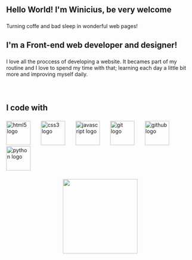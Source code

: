 <h2 align="left">Hello World! I'm Winicius, be very welcome</h2>

###

<p align="left">Turning coffe and bad sleep in wonderful web pages!</p>

###

<h2 align="left">I'm a Front-end web developer and designer!</h2>

###

<p align="left">I love all the proccess of developing a website. It becames part of my routine and I love to spend my time with that; learning each day a little bit more and improving myself daily.</p>

###

<br clear="both">

<h2 align="left">I code with</h2>

###

<div align="left">
  <img src="https://cdn.jsdelivr.net/gh/devicons/devicon/icons/html5/html5-original.svg" height="65" alt="html5 logo"  />
  <img width="20" />
  <img src="https://cdn.jsdelivr.net/gh/devicons/devicon/icons/css3/css3-original.svg" height="65" alt="css3 logo"  />
  <img width="20" />
  <img src="https://cdn.jsdelivr.net/gh/devicons/devicon/icons/javascript/javascript-original.svg" height="65" alt="javascript logo"  />
  <img width="20" />
  <img src="https://cdn.jsdelivr.net/gh/devicons/devicon/icons/git/git-original.svg" height="65" alt="git logo"  />
  <img width="20" />
  <img src="https://cdn.jsdelivr.net/gh/devicons/devicon/icons/github/github-original.svg" height="65" alt="github logo"  />
  <img width="20" />
  <img src="https://cdn.jsdelivr.net/gh/devicons/devicon/icons/python/python-original.svg" height="65" alt="python logo"  />
</div>

###

<div align="center">
  <img height="200" src=img/spiderman.jfif">
</div>

###
